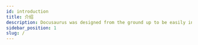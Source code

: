 ```yaml
---
id: introduction
title: 介绍
description: Docusaurus was designed from the ground up to be easily installed and used to get your website up and running quickly.
sidebar_position: 1
slug: /
---
```




